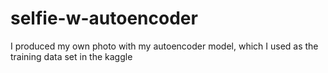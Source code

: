 # selfie-w-autoencoder
I produced my own photo with my autoencoder model, which I used as the training data set in the kaggle
